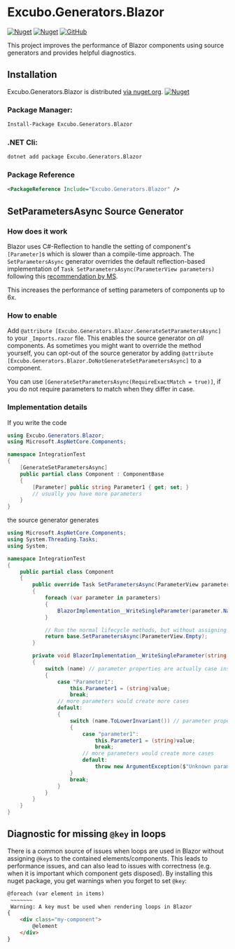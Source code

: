 
# Excubo.Generators.Blazor

[![Nuget](https://img.shields.io/nuget/v/Excubo.Generators.Blazor)](https://www.nuget.org/packages/Excubo.Generators.Blazor/)
[![Nuget](https://img.shields.io/nuget/dt/Excubo.Generators.Blazor)](https://www.nuget.org/packages/Excubo.Generators.Blazor/)
[![GitHub](https://img.shields.io/github/license/excubo-ag/Generators.Blazor)](https://github.com/excubo-ag/Generators.Blazor)

This project improves the performance of Blazor components using source generators and provides helpful diagnostics.

## Installation

Excubo.Generators.Blazor is distributed [via nuget.org](https://www.nuget.org/packages/Excubo.Generators.Blazor/).
[![Nuget](https://img.shields.io/nuget/v/Excubo.Generators.Blazor)](https://www.nuget.org/packages/Excubo.Generators.Blazor/)

### Package Manager:
```ps
Install-Package Excubo.Generators.Blazor
```

### .NET Cli:
```cmd
dotnet add package Excubo.Generators.Blazor
```

### Package Reference
```xml
<PackageReference Include="Excubo.Generators.Blazor" />
```

## SetParametersAsync Source Generator

### How does it work

Blazor uses C#-Reflection to handle the setting of component's `[Parameter]`s which is slower than a compile-time approach.
The `SetParametersAsync` generator overrides the default reflection-based implementation of `Task SetParametersAsync(ParameterView parameters)` following this 
[recommendation by MS](https://github.com/dotnet/AspNetCore.Docs/blob/1e199f340780f407a685695e6c4d953f173fa891/aspnetcore/blazor/webassembly-performance-best-practices.md#implement-setparametersasync-manually).

This increases the performance of setting parameters of components up to 6x.

### How to enable

Add `@attribute [Excubo.Generators.Blazor.GenerateSetParametersAsync]` to your `_Imports.razor` file. This enables the source generator on _all_ components.
As sometimes you might want to override the method yourself, you can opt-out of the source generator by adding `@attribute [Excubo.Generators.Blazor.DoNotGenerateSetParametersAsync]` to a component.

You can use `[GenerateSetParametersAsync(RequireExactMatch = true)]`, if you do not require parameters to match when they differ in case.

### Implementation details

If you write the code

```cs
using Excubo.Generators.Blazor;
using Microsoft.AspNetCore.Components;

namespace IntegrationTest
{
    [GenerateSetParametersAsync]
    public partial class Component : ComponentBase
    {
        [Parameter] public string Parameter1 { get; set; }
        // usually you have more parameters
    }
}
```

the source generator generates

```cs
using Microsoft.AspNetCore.Components;
using System.Threading.Tasks;
using System;

namespace IntegrationTest
{
    public partial class Component
    {
        public override Task SetParametersAsync(ParameterView parameters)
        {
            foreach (var parameter in parameters)
            {
                BlazorImplementation__WriteSingleParameter(parameter.Name, parameter.Value);
            }

            // Run the normal lifecycle methods, but without assigning parameters again
            return base.SetParametersAsync(ParameterView.Empty);
        }

        private void BlazorImplementation__WriteSingleParameter(string name, object value)
        {
            switch (name) // parameter properties are actually case insensitive. This is ignored here for performance, but handled later for correctness
            {
                case "Parameter1":
                    this.Parameter1 = (string)value;
                    break;
                // more parameters would create more cases
                default:
                {
                    switch (name.ToLowerInvariant()) // parameter properties are actually case insensitive.
                    {
                        case "parameter1":
                            this.Parameter1 = (string)value;
                            break;
                        // more parameters would create more cases
                        default:
                            throw new ArgumentException($"Unknown parameter: {name}");
                    }
                    break;
                }
            }
        }
    }
}
```
## Diagnostic for missing `@key` in loops

There is a common source of issues when loops are used in Blazor without assigning `@key`s to the contained elements/components. This leads to performance issues, and can also lead to issues with correctness (e.g. when it is important which component gets disposed).
By installing this nuget package, you get warnings when you forget to set `@key`:

```html
@foreach (var element in items)
 ~~~~~~~
 Warning: A key must be used when rendering loops in Blazor
{
    <div class="my-component">
        @element
    </div>
}
```